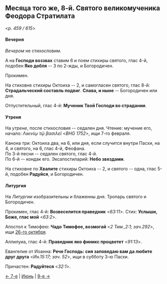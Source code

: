
## Месяца того же, 8-й. Святого великомученика Феодора Стратилата  

<*p. 459 / 615*>

#### Вечерня

*Вечером* не стихословим. 

А на **Господи воззвах** ставим 6 и поем стихиры святого, глас 4-й, подобен **Яко добля** -- 3 по 2-жды, 
и Богородичен.   

Прокимен. 

На стиховне стихиры Октоиха -- 2, и самогласен святого, глас 8-й: **Страдальческий составль подвиг**. 
**Слава, и ныне** -- Богородичен или дня.  

Отпустительный, глас 4-й: **Мученик Твой Господи во страдании**. 

#### Утреня

На *утрене*, после стихословия -- седален дня. 
Чтение: мучение его, начало: *Λικινίῳ τῷ βασιλεῖ* <*BHG 1752*>, ищи 7-го февраля. 

Канона три: Октоиха два, на 6, или дня, если случится внутри Пасхи, на 4, и святого, на 6, глас 4-й, Феофана.  
По 3-й песни -- седален святого, глас 4-й.  
По 6-й -- кондак его. 
Эксапостиларий: **Небо звездами**. 

На стиховне по **Хвалите** стихиры Октоиха -- 2, и святого -- одна, глас 5-й, подобен **Радуйся**, 
и Богородичен.  

#### Литургия

На *Литургии* изобразительны и блаженны дня. 
Тропарь святого и Богородичен.  

Прокимен, глас 4-й: **Возвеселится праведник** <*63:11*>. 
Стих: **Услыши, Боже, глас мой** <*63:2*>. 

Апостол к Тимофею: **Чадо Тимофее, возмогай** <*2 Тим.,2:1; зач.292*>, ищи [26-го октября](../10_october/10_26_EUR.ru.md). 

Аллилуиа, глас 4-й: **Праведник яко финикс процветет** <*91:13*>. 

Евангелие от Иоанна: **Рече Господь: сия заповедаю вам да любите друг друга** <*Ин.15:17; зач. 52*>, 
ищи в субботу 3-ю Пасхи.  

Причастен: **Радуйтеся** <*32:1*>. 

[← 7-е](06_07_EUR.ru.md) | [Июнь](README.md#8-й) | [9-е →](06_09_EUR.ru.md)
